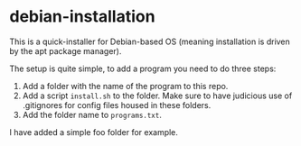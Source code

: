 # debian-installation

This is a quick-installer for Debian-based OS (meaning installation is driven by the apt package manager).

The setup is quite simple, to add a program you need to do three steps:

1. Add a folder with the name of the program to this repo.
1. Add a script `install.sh` to the folder.  Make sure to have judicious use of .gitignores for config files housed in these folders.
1. Add the folder name to `programs.txt`.

I have added a simple foo folder for example. 
